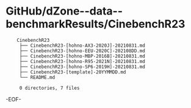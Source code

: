 # GitHub/dZone--data--benchmarkResults/CinebenchR23

```
    CinebenchR23
     ├── CinebenchR23-[hohno-AX3-2020J]-20210831.md
     ├── CinebenchR23-[hohno-EEU-2020C]-202108DD.md
     ├── CinebenchR23-[hohno-MBP-2016B]-20210831.md
     ├── CinebenchR23-[hohno-R95-2021N]-20210831.md
     ├── CinebenchR23-[hohno-SP6-2019H]-20210831.md
     ├── CinebenchR23-[template]-20YYMMDD.md
     └── README.md
     
     0 directories, 7 files
```

-EOF-
